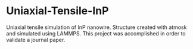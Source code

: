 # Uniaxial-Tensile-InP
Uniaxial tensile simulation of InP nanowire. Structure created with atmosk and simulated using LAMMPS. This project was accomplished in order to validate a journal paper.
